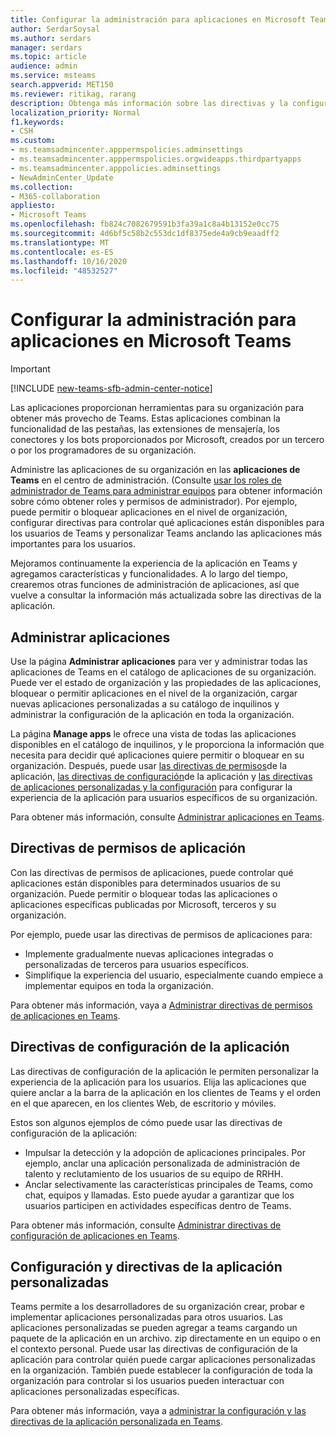 ```yaml
---
title: Configurar la administración para aplicaciones en Microsoft Teams
author: SerdarSoysal
ms.author: serdars
manager: serdars
ms.topic: article
audience: admin
ms.service: msteams
search.appverid: MET150
ms.reviewer: ritikag, rarang
description: Obtenga más información sobre las directivas y la configuración que puede usar para administrar aplicaciones de su organización en Microsoft Teams.
localization_priority: Normal
f1.keywords:
- CSH
ms.custom:
- ms.teamsadmincenter.apppermspolicies.adminsettings
- ms.teamsadmincenter.apppermspolicies.orgwideapps.thirdpartyapps
- ms.teamsadmincenter.apppolicies.adminsettings
- NewAdminCenter_Update
ms.collection:
- M365-collaboration
appliesto:
- Microsoft Teams
ms.openlocfilehash: fb824c7082679591b3fa39a1c8a4b13152e0cc75
ms.sourcegitcommit: 4d6bf5c58b2c553dc1df8375ede4a9cb9eaadff2
ms.translationtype: MT
ms.contentlocale: es-ES
ms.lasthandoff: 10/16/2020
ms.locfileid: "48532527"
---
```

<a name="admin-settings-for-apps-in-microsoft-teams"></a>Configurar la administración para aplicaciones en Microsoft Teams
==========================================
> [!IMPORTANT]
> [!INCLUDE [new-teams-sfb-admin-center-notice](includes/new-teams-sfb-admin-center-notice.md)]

Las aplicaciones proporcionan herramientas para su organización para obtener más provecho de Teams. Estas aplicaciones combinan la funcionalidad de las pestañas, las extensiones de mensajería, los conectores y los bots proporcionados por Microsoft, creados por un tercero o por los programadores de su organización.

Administre las aplicaciones de su organización en las **aplicaciones de Teams** en el centro de administración. (Consulte [usar los roles de administrador de Teams para administrar equipos](https://docs.microsoft.com/microsoftteams/using-admin-roles) para obtener información sobre cómo obtener roles y permisos de administrador). Por ejemplo, puede permitir o bloquear aplicaciones en el nivel de organización, configurar directivas para controlar qué aplicaciones están disponibles para los usuarios de Teams y personalizar Teams anclando las aplicaciones más importantes para los usuarios.

Mejoramos continuamente la experiencia de la aplicación en Teams y agregamos características y funcionalidades. A lo largo del tiempo, crearemos otras funciones de administración de aplicaciones, así que vuelve a consultar la información más actualizada sobre las directivas de la aplicación.

## <a name="manage-apps"></a>Administrar aplicaciones

Use la página **Administrar aplicaciones** para ver y administrar todas las aplicaciones de Teams en el catálogo de aplicaciones de su organización. Puede ver el estado de organización y las propiedades de las aplicaciones, bloquear o permitir aplicaciones en el nivel de la organización, cargar nuevas aplicaciones personalizadas a su catálogo de inquilinos y administrar la configuración de la aplicación en toda la organización.

La página **Manage apps** le ofrece una vista de todas las aplicaciones disponibles en el catálogo de inquilinos, y le proporciona la información que necesita para decidir qué aplicaciones quiere permitir o bloquear en su organización. Después, puede usar [las directivas de permisos](#app-permission-policies)de la aplicación, [las directivas de configuración](#app-setup-policies)de la aplicación y [las directivas de aplicaciones personalizadas y la configuración](#custom-app-policies-and-settings) para configurar la experiencia de la aplicación para usuarios específicos de su organización.

Para obtener más información, consulte [Administrar aplicaciones en Teams](manage-apps.md).

## <a name="app-permission-policies"></a>Directivas de permisos de aplicación

Con las directivas de permisos de aplicaciones, puede controlar qué aplicaciones están disponibles para determinados usuarios de su organización. Puede permitir o bloquear todas las aplicaciones o aplicaciones específicas publicadas por Microsoft, terceros y su organización.

Por ejemplo, puede usar las directivas de permisos de aplicaciones para:

- Implemente gradualmente nuevas aplicaciones integradas o personalizadas de terceros para usuarios específicos.
- Simplifique la experiencia del usuario, especialmente cuando empiece a implementar equipos en toda la organización.

Para obtener más información, vaya a [Administrar directivas de permisos de aplicaciones en Teams](teams-app-permission-policies.md).

## <a name="app-setup-policies"></a>Directivas de configuración de la aplicación

Las directivas de configuración de la aplicación le permiten personalizar la experiencia de la aplicación para los usuarios. Elija las aplicaciones que quiere anclar a la barra de la aplicación en los clientes de Teams y el orden en el que aparecen, en los clientes Web, de escritorio y móviles.

Estos son algunos ejemplos de cómo puede usar las directivas de configuración de la aplicación:

- Impulsar la detección y la adopción de aplicaciones principales. Por ejemplo, anclar una aplicación personalizada de administración de talento y reclutamiento de los usuarios de su equipo de RRHH.
- Anclar selectivamente las características principales de Teams, como chat, equipos y llamadas. Esto puede ayudar a garantizar que los usuarios participen en actividades específicas dentro de Teams.

Para obtener más información, consulte [Administrar directivas de configuración de aplicaciones en Teams](teams-app-setup-policies.md).

## <a name="custom-app-policies-and-settings"></a>Configuración y directivas de la aplicación personalizadas

Teams permite a los desarrolladores de su organización crear, probar e implementar aplicaciones personalizadas para otros usuarios. Las aplicaciones personalizadas se pueden agregar a teams cargando un paquete de la aplicación en un archivo. zip directamente en un equipo o en el contexto personal. Puede usar las directivas de configuración de la aplicación para controlar quién puede cargar aplicaciones personalizadas en la organización. También puede establecer la configuración de toda la organización para controlar si los usuarios pueden interactuar con aplicaciones personalizadas específicas.

Para obtener más información, vaya a [administrar la configuración y las directivas de la aplicación personalizada en Teams](teams-custom-app-policies-and-settings.md).
